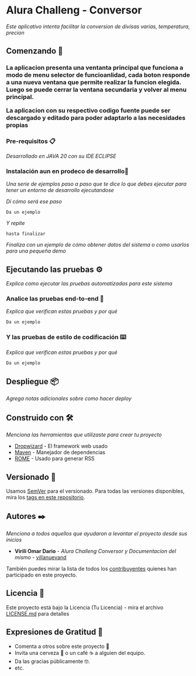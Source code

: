 <h1 align="CENTER">
  
  # Alura Challeng - Conversor 
</h1>


_Este aplicativo intenta facilitar la conversion de divisas varias, temperatura, precion_

## Comenzando 🚀
<h3>
  <p>
    La aplicacion presenta una ventanta principal que funciona a modo de menu selector de funcioanlidad, cada boton responde a una nueva ventana que permite realizar la funcion elegida. Luego se puede cerrar la ventana secundaria y volver al menu principal. 
  </p>
  <p>La aplicacion con su respectivo codigo fuente puede ser descargado y editado para poder adaptarlo a las necesidades propias</p>
</h3>


### Pre-requisitos 📋

_Desarrollado en JAVA 20 con su IDE ECLIPSE_


### Instalación aun en prodeco de desarrollo🔧

_Una serie de ejemplos paso a paso que te dice lo que debes ejecutar para tener un entorno de desarrollo ejecutandose_

_Dí cómo será ese paso_

```
Da un ejemplo
```

_Y repite_

```
hasta finalizar
```

_Finaliza con un ejemplo de cómo obtener datos del sistema o como usarlos para una pequeña demo_

## Ejecutando las pruebas ⚙️

_Explica como ejecutar las pruebas automatizadas para este sistema_

### Analice las pruebas end-to-end 🔩

_Explica que verifican estas pruebas y por qué_

```
Da un ejemplo
```

### Y las pruebas de estilo de codificación ⌨️

_Explica que verifican estas pruebas y por qué_

```
Da un ejemplo
```

## Despliegue 📦

_Agrega notas adicionales sobre como hacer deploy_

## Construido con 🛠️

_Menciona las herramientas que utilizaste para crear tu proyecto_

* [Dropwizard](http://www.dropwizard.io/1.0.2/docs/) - El framework web usado
* [Maven](https://maven.apache.org/) - Manejador de dependencias
* [ROME](https://rometools.github.io/rome/) - Usado para generar RSS

## Versionado 📌

Usamos [SemVer](http://semver.org/) para el versionado. Para todas las versiones disponibles, mira los [tags en este repositorio](https://github.com/tu/proyecto/tags).

## Autores ✒️

_Menciona a todos aquellos que ayudaron a levantar el proyecto desde sus inicios_

* **Virili Omar Dario** - *Alura Challeng Conversor y Documentacion del mismo* - [villanuevand](https://github.com/villanuevand)


También puedes mirar la lista de todos los [contribuyentes](https://github.com/your/project/contributors) quíenes han participado en este proyecto. 

## Licencia 📄

Este proyecto está bajo la Licencia (Tu Licencia) - mira el archivo [LICENSE.md](LICENSE.md) para detalles

## Expresiones de Gratitud 🎁

* Comenta a otros sobre este proyecto 📢
* Invita una cerveza 🍺 o un café ☕ a alguien del equipo. 
* Da las gracias públicamente 🤓.
* etc.

